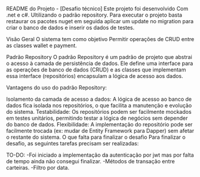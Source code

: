 README do Projeto - [Desafio técnico]
Este projeto foi desenvolvido Com .net e c#. Ultilizando o padrão repository.
Para executar o projeto basta restaurar os pacotes nuget em seguida aplicar um update no migration para criar o banco de dados e inserir os dados de testes.



Visão Geral
O sistema  tem como objetivo Permitir operações de CRUD entre as classes wallet e payment.


Padrão Repository
O padrão Repository é um padrão de projeto que abstrai o acesso à camada de persistência de dados. Ele define uma interface para as operações de banco de dados (CRUD) e as classes que implementam essa interface (repositórios) encapsulam a lógica de acesso aos dados.

Vantagens do uso do padrão Repository:

Isolamento da camada de acesso a dados: A lógica de acesso ao banco de dados fica isolada nos repositórios, o que facilita a manutenção e evolução do sistema.
Testabilidade: Os repositórios podem ser facilmente mockados em testes unitários, permitindo testar a lógica de negócios sem depender do banco de dados.
Flexibilidade: A implementação do repositório pode ser facilmente trocada (ex: mudar de Entity Framework para Dapper) sem afetar o restante do sistema.
O que falta para finalizar o desafio
Para finalizar o desafio, as seguintes tarefas precisam ser realizadas:


TO-DO:
-Foi iniciado a implementação da autenticação por jwt mas por falta de tempo ainda não consegui finalizar.
-Métodos de transação entre carteiras.
-Filtro por data.
